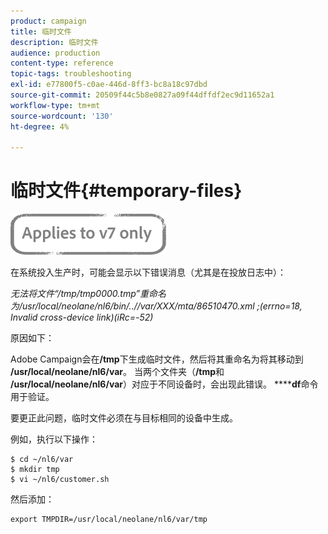 ```yaml
---
product: campaign
title: 临时文件
description: 临时文件
audience: production
content-type: reference
topic-tags: troubleshooting
exl-id: e77800f5-c0ae-446d-8ff3-bc8a18c97dbd
source-git-commit: 20509f44c5b8e0827a09f44dffdf2ec9d11652a1
workflow-type: tm+mt
source-wordcount: '130'
ht-degree: 4%

---
```


# 临时文件{#temporary-files}

![](../../assets/v7-only.svg)

在系统投入生产时，可能会显示以下错误消息（尤其是在投放日志中）：

*无法将文件“/tmp/tmp0000.tmp”重命名为/usr/local/neolane/nl6/bin/..//var/XXX/mta/86510470.xml ;(errno=18, Invalid cross-device link)(iRc=-52)*

原因如下：

Adobe Campaign会在&#x200B;**/tmp**&#x200B;下生成临时文件，然后将其重命名为将其移动到&#x200B;**/usr/local/neolane/nl6/var**。 当两个文件夹（**/tmp**&#x200B;和&#x200B;**/usr/local/neolane/nl6/var**）对应于不同设备时，会出现此错误。 ******df**&#x200B;命令用于验证。

要更正此问题，临时文件必须在与目标相同的设备中生成。

例如，执行以下操作：

```
$ cd ~/nl6/var
$ mkdir tmp
$ vi ~/nl6/customer.sh
```

然后添加：

```
export TMPDIR=/usr/local/neolane/nl6/var/tmp 
```
